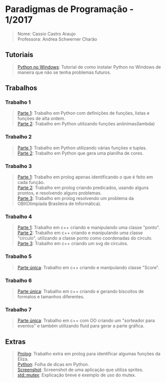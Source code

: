 # **Paradigmas de Programação - 1/2017**
>Nome: Cassio Castro Araujo<br>
>Professora: Andrea Schwerner Charão<br>

## Tutoriais 
>[Python no Windows](https://github.com/caraujoufsm/Paradigmas_de_Programacao/blob/master/tutorial/tutorial.pdf): Tutorial de como instalar Python no Windows de maneira que não se tenha problemas futuros. <br>

## Trabalhos
### Trabalho 1
>[Parte 1](https://github.com/caraujoufsm/Paradigmas_de_Programacao/blob/master/t1/t1parte1.py): Trabalho em Python com definições de funções, listas e funções de alta ordem. <br>
>[Parte 2](https://github.com/caraujoufsm/Paradigmas_de_Programacao/blob/master/t1/t1parte2.py): Trabalho em Python utilizando funções anônimas(lambda) <br>

### Trabalho 2
>[Parte 1](https://github.com/caraujoufsm/Paradigmas_de_Programacao/blob/master/t2/t2parte1.py): Trabalho em Python utilizando várias funções e tuplas. <br>
>[Parte 2](https://github.com/caraujoufsm/Paradigmas_de_Programacao/blob/master/t2/t2parte2.py): Trabalho em Python que gera uma planilha de cores. <br>

### Trabalho 3
>[Parte 1](https://github.com/caraujoufsm/Paradigmas_de_Programacao/blob/master/t3/t3parte1.md): Trabalho em prolog apenas identificando o que é feito em cada função. <br>
>[Parte 2](https://github.com/caraujoufsm/Paradigmas_de_Programacao/blob/master/t3/t3parte2.pl): Trabalho em prolog criando predicados, usando alguns prontos, e resolvendo alguns problemas.<br>
>[Parte 3](https://github.com/caraujoufsm/Paradigmas_de_Programacao/blob/master/t3/t3parte3.pl): Trabalho em prolog resolvendo um problema da OBI(Olimpíada Brasileira de Informática).<br>

### Trabalho 4
>[Parte 1](https://github.com/caraujoufsm/Paradigmas_de_Programacao/blob/master/t4/point.cpp): Trabalho em c++ criando e manipulando uma classe "ponto". <br>
>[Parte 2](https://github.com/caraujoufsm/Paradigmas_de_Programacao/blob/master/t4/circle.cpp): Trabalho em c++ criando e manipulando uma classe "circulo", utilizando a classe ponto como coordenadas do circulo. <br>
>[Parte 3](https://github.com/caraujoufsm/Paradigmas_de_Programacao/blob/master/t4/svg.cpp): Trabalho em c++ criando um svg de circulos. <br>

### Trabalho 5
>[Parte única](https://github.com/caraujoufsm/Paradigmas_de_Programacao/blob/master/t5/vectorscore.cpp): Trabalho em c++ criando e manipulando classe "Score".<br>

### Trabalho 6
>[Parte única](https://github.com/caraujoufsm/Paradigmas_de_Programacao/blob/master/t6/diamae.cpp): Trabalho em c++ criando e gerando biscoitos de formatos e tamanhos diferentes.<br>

### Trabalho 7
>[Parte única](https://github.com/caraujoufsm/Paradigmas_de_Programacao/blob/master/t7/main.cpp): Trabalho em c++ com OO criando um "sorteador para eventos" e também utilizando fluid para gerar a parte gráfica. <br>

## Extras
>[Prolog](https://github.com/caraujoufsm/Paradigmas_de_Programacao/blob/master/extras/entendido.txt): Trabalho extra em prolog para identificar algumas funções da Eliza. <br>
>[Python](https://github.com/caraujoufsm/Paradigmas_de_Programacao/blob/master/extras/Folha%20de%20Dicas%20Python.docx): Folha de dicas em Python. <br>
>[Screenshot](https://github.com/caraujoufsm/Paradigmas_de_Programacao/blob/master/extras/ScreenShot%20-%20Hello%20World.jpg): Screenshot de uma aplicação que utiliza sprites. <br>
>[std::mutex](https://github.com/caraujoufsm/Paradigmas_de_Programacao/blob/master/extras/mutex.md): Explicação breve e exemplo de uso do mutex.<br>
